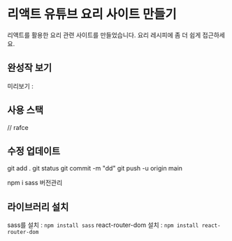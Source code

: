 # 리액트 유튜브 요리 사이트 만들기

리액트를 활용한 요리 관련 사이트를 만들었습니다.
요리 레시피에 좀 더 쉽게 접근하세요.


## 완성작 보기
미리보기 :

## 사용 스택

// rafce

## 수정 업데이트
git add .
git status
git commit -m "dd"
git push -u origin main

npm i sass 버전관리

## 라이브러리 설치
sass를 설치 : `npm install sass`
react-router-dom 설치 : `npm install react-router-dom`